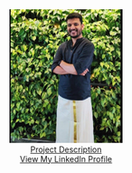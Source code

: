 <center><img src="/images/my_pic.jpg" alt="Avatar" style="width:200px"></center>

<center><a href="https://docs.google.com/spreadsheets/d/1tHFYnNZkA8kO0w2tk10G_c88rnqVLbw9hhaiSz2tGc8/edit?usp=sharing">Project Description</a></center>
<center><a href="https://www.linkedin.com/in/keyur-talathi-a64227120">View My LinkedIn Profile</a> </center>
